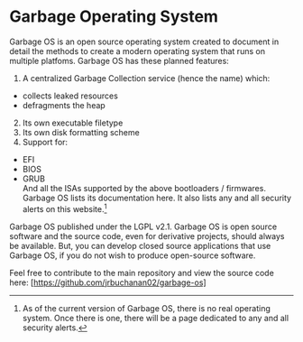 # Garbage Operating System
Garbage OS is an open source operating system created to document in detail the methods to create a modern operating system that runs on multiple platfoms.
Garbage OS has these planned features:
1. A centralized Garbage Collection service (hence the name) which:
  - collects leaked resources
  - defragments the heap
2. Its own executable filetype
3. Its own disk formatting scheme
4. Support for:
  - EFI
  - BIOS
  - GRUB
  <br>And all the ISAs supported by the above bootloaders / firmwares.
Garbage OS lists its documentation here. It also lists any and all security alerts on this website.[^1]

Garbage OS published under the LGPL v2.1. Garbage OS is open source software and the source code, even for derivative projects, should always be available. But, 
you can develop closed source applications that use Garbage OS, if you do not wish to produce open-source software.

Feel free to contribute to the main repository and view the source code here: [https://github.com/jrbuchanan02/garbage-os]

[^1]: As of the current version of Garbage OS, there is no real operating system. Once there is one, there will be a page dedicated to any and all security
alerts.
